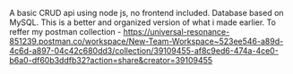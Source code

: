 A basic CRUD api using node js, no frontend included. Database based on MySQL. This is a better and organized version of what i made earlier.
To reffer my postman collection - https://universal-resonance-851239.postman.co/workspace/New-Team-Workspace~523ee546-a89d-4c6d-a897-04c42c680dd3/collection/39109455-af8c9ed6-474a-4ce0-b6a0-df60b3ddfb32?action=share&creator=39109455
